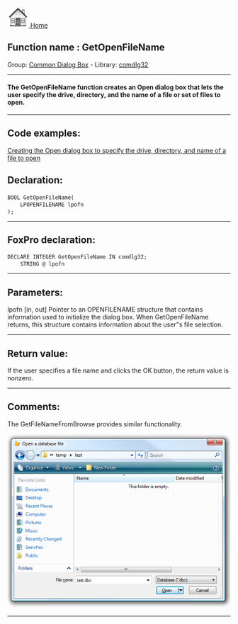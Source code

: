 [<img src="../../images/home.png"> Home ](https://github.com/VFPX/Win32API)  

## Function name : GetOpenFileName
Group: [Common Dialog Box](../../functions_group.md#Common_Dialog_Box)  -  Library: [comdlg32](../../Libraries.md#comdlg32)  
***  


#### The GetOpenFileName function creates an Open dialog box that lets the user specify the drive, directory, and the name of a file or set of files to open.
***  


## Code examples:
[Creating the Open dialog box to specify the drive, directory, and name of a file to open](../../samples/sample_363.md)  

## Declaration:
```foxpro  
BOOL GetOpenFileName(
	LPOPENFILENAME lpofn
);  
```  
***  


## FoxPro declaration:
```foxpro  
DECLARE INTEGER GetOpenFileName IN comdlg32;
	STRING @ lpofn  
```  
***  


## Parameters:
lpofn
[in, out] Pointer to an OPENFILENAME structure that contains information used to initialize the dialog box. When GetOpenFileName returns, this structure contains information about the user"s file selection.   
***  


## Return value:
If the user specifies a file name and clicks the OK button, the return value is nonzero.  
***  


## Comments:
The GetFileNameFromBrowse provides similar functionality.  
  
![](../../images/getopenfilename.png)  

***  

